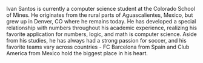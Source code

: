 Ivan Santos is currently a computer science student at the Colorado School of Mines. He originates from the rural parts of Aguascalientes, Mexico, but grew up in Denver, CO where he remains today. He has developed a special relationship with numbers throughout his academic experience, realizing his favorite application for numbers, logic, and math is computer science. Aside from his studies, he has always had a strong passion for soccer, and his favorite teams vary across countries - FC Barcelona from Spain and Club America from Mexico hold the biggest place in his heart.
